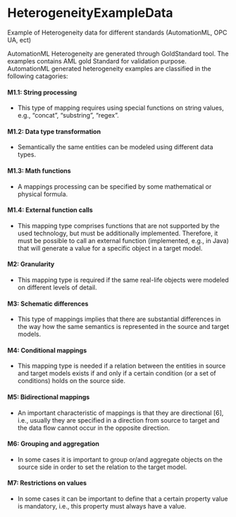 # HeterogeneityExampleData
Example of Heterogeneity data for different standards (AutomationML, OPC UA, ect)

AutomationML Heterogeneity are generated through GoldStandard tool. The examples contains AML gold Standard for validation purpose.
AutomationML generated heterogeneity examples are classified in the following catagories:

#### M1.1: String processing
* This type of mapping requires using special functions on string values, e.g., “concat”, “substring”, “regex”.

#### M1.2: Data type transformation
* Semantically the same entities can be modeled using different data types. 

#### M1.3: Math functions
* A mappings processing can be specified by some mathematical or physical formula. 

#### M1.4: External function calls
* This mapping type comprises functions that are not supported by the used technology, but must be additionally implemented. Therefore, it must be possible to call an external function (implemented, e.g., in Java) that will generate a value for a specific object in a target model.

#### M2: Granularity
* This mapping type is required if the same real-life objects were modeled on different levels of detail. 

#### M3: Schematic differences
* This type of mappings implies that there are substantial differences in the way how the same semantics is represented in the source and target models. 

#### M4: Conditional mappings
* This mapping type is needed if a relation between the entities in source and target models exists if and only if a certain condition (or a set of conditions) holds on the source side. 

#### M5: Bidirectional mappings
* An important characteristic of mappings is that they are directional [6], i.e., usually they are specified in a direction from source to target and the data flow cannot occur in the opposite direction. 

#### M6: Grouping and aggregation
* In some cases it is important to group or/and aggregate objects on the source side in order to set the relation to the target model. 
#### M7: Restrictions on values
* In some cases it can be important to define that a certain property value is mandatory, i.e., this property must always have a value.
